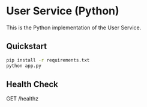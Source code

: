 # User Service (Python)

This is the Python implementation of the User Service.

## Quickstart

```bash
pip install -r requirements.txt
python app.py
```

## Health Check

GET /healthz
